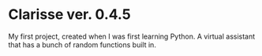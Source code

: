 # Clarisse ver. 0.4.5
My first project, created when I was first learning Python. A virtual assistant that has a bunch of random functions built in.
